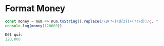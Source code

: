 # Format Money

```javascript
const money = num => num.toString().replace(/\B(?=(\d{3})+(?!\d))/g, ",")
console.log(money(120000))
```

```javascript
Kết quả:
120,000
```



